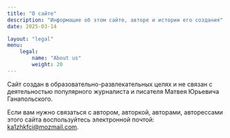 ```yaml
---
title: "О сайте"
description: "Информацие об этом сайте, авторе и истории его создания"
date: 2025-03-14

layout: "legal"
menu:
    legal:
        name: "About us"
        weight: 20
--- 
```


Сайт создан в образовательно-развлекательных целях и не связан с деятельностью популярного журналиста и писателя Матвея Юрьевича Ганапольского.

Если вам нужно связаться с автором, авторкой, авторами, авторессами этого сайта воспользуйтесь электронной почтой: <ka1zhkfci@mozmail.com>.
